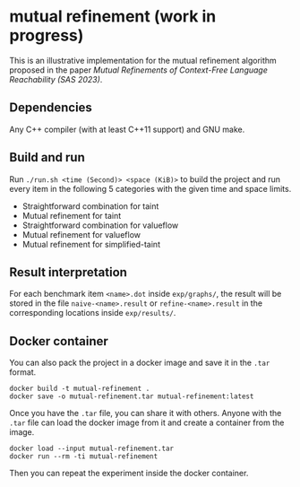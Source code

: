 # mutual refinement (work in progress)

This is an illustrative implementation for the mutual refinement algorithm
proposed in the paper _Mutual Refinements of Context-Free Language Reachability (SAS 2023)_.

## Dependencies

Any C++ compiler (with at least C++11 support) and GNU make.

## Build and run

Run `./run.sh <time (Second)> <space (KiB)>` to build the project and run every item
in the following 5 categories with the given time and space limits.

+ Straightforward combination for taint
+ Mutual refinement for taint
+ Straightforward combination for valueflow
+ Mutual refinement for valueflow
+ Mutual refinement for simplified-taint

## Result interpretation

For each benchmark item `<name>.dot` inside `exp/graphs/`,
the result will be stored in the file `naive-<name>.result` or `refine-<name>.result`
in the corresponding locations inside `exp/results/`.

## Docker container

You can also pack the project in a docker image and save it in the `.tar` format.

```
docker build -t mutual-refinement .
docker save -o mutual-refinement.tar mutual-refinement:latest
```

Once you have the `.tar` file, you can share it with others.
Anyone with the `.tar` file can load the docker image from it and create a container from the image.

```
docker load --input mutual-refinement.tar
docker run --rm -ti mutual-refinement
```

Then you can repeat the experiment inside the docker container.
